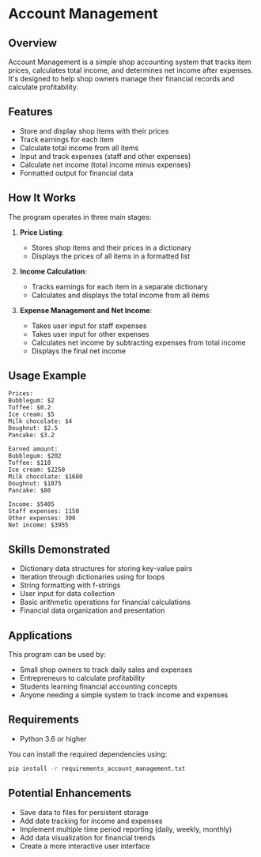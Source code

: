 # Account Management

## Overview
Account Management is a simple shop accounting system that tracks item prices, calculates total income, and determines net income after expenses. It's designed to help shop owners manage their financial records and calculate profitability.

## Features
- Store and display shop items with their prices
- Track earnings for each item
- Calculate total income from all items
- Input and track expenses (staff and other expenses)
- Calculate net income (total income minus expenses)
- Formatted output for financial data

## How It Works
The program operates in three main stages:

1. **Price Listing**:
   - Stores shop items and their prices in a dictionary
   - Displays the prices of all items in a formatted list

2. **Income Calculation**:
   - Tracks earnings for each item in a separate dictionary
   - Calculates and displays the total income from all items

3. **Expense Management and Net Income**:
   - Takes user input for staff expenses
   - Takes user input for other expenses
   - Calculates net income by subtracting expenses from total income
   - Displays the final net income

## Usage Example
```
Prices:
Bubblegum: $2
Toffee: $0.2
Ice cream: $5
Milk chocolate: $4
Doughnut: $2.5
Pancake: $3.2

Earned amount:
Bubblegum: $202
Toffee: $118
Ice cream: $2250
Milk chocolate: $1680
Doughnut: $1075
Pancake: $80

Income: $5405
Staff expenses: 1150
Other expenses: 300
Net income: $3955
```

## Skills Demonstrated
- Dictionary data structures for storing key-value pairs
- Iteration through dictionaries using for loops
- String formatting with f-strings
- User input for data collection
- Basic arithmetic operations for financial calculations
- Financial data organization and presentation

## Applications
This program can be used by:
- Small shop owners to track daily sales and expenses
- Entrepreneurs to calculate profitability
- Students learning financial accounting concepts
- Anyone needing a simple system to track income and expenses

## Requirements
- Python 3.6 or higher

You can install the required dependencies using:
```bash
pip install -r requirements_account_management.txt
```

## Potential Enhancements
- Save data to files for persistent storage
- Add date tracking for income and expenses
- Implement multiple time period reporting (daily, weekly, monthly)
- Add data visualization for financial trends
- Create a more interactive user interface